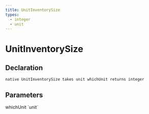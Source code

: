 ```yaml
---
title: UnitInventorySize
types:
  - integer
  - unit
---
```


# UnitInventorySize

## Declaration

```
native UnitInventorySize takes unit whichUnit returns integer
```

## Parameters
<dl>
  <dt>whichUnit `unit`</dt>
  <dd></dd>
</dl>